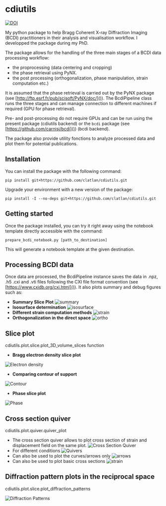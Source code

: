 # cdiutils

[![DOI](https://zenodo.org/badge/360442527.svg)](https://zenodo.org/badge/latestdoi/360442527)

My python package to help Bragg Coherent X-ray Diffraction Imaging (BCDI) practitioners in their analysis and visualisation workflow. I developped the package during my PhD.

The package allows for the handling of the three main stages of a BCDI data processing workflow:

* the proprocessing (data centering and cropping)
* the phase retrieval using PyNX.
* the post processing (orthogonalization, phase manipulation, strain computation etc.)

It is assumed that the phase retrieval is carried out by the PyNX package (see [http://ftp.esrf.fr/pub/scisoft/PyNX/doc/]()). The BcdiPipeline class runs the three stages and can manage connection to different machines if required (GPU  for phase retrieval).

Pre- and post-processing do not require GPUs and can be run using the present package (cdiutils backend) or the `bcdi` package (see [https://github.com/carnisj/bcdi]()) (bcdi backend).

The package also provide utility fonctions to analyze processed data and plot them for potential publications.

## Installation

You can install the package with the following command:

```
pip install git+https://github.com/clatlan/cdiutils.git
```

Upgrade your environment with a new version of the package:

```
pip install -I --no-deps git+https://github.com/clatlan/cdiutils.git
```

## Getting started
Once the package installed, you can try it right away using the notebook template directly accessible with the command:

```
prepare_bcdi_notebook.py [path_to_destination]
```
This will generate a notebook template at the given destination.

## Processing BCDI data

Once data are processed, the BcdiPipeline instance saves the data in .npz, .h5 .cxi and .vti files following the CXI file format convention (see [https://www.cxidb.org/cxi.html]()). It also plots summary and debug figures such as:

* **Summary Slice Plot**
  ![summary](https://github.com/clatlan/cdiutils/blob/master/images/cdiutils_S311_summary_slice_plot.png)
* **Isosurface determination**
  ![isosurface](https://github.com/clatlan/cdiutils/blob/master/images/cdiutils_S311_amplitude_distribution_plot.png)
* **Different strain computation methods**
  ![strain](https://github.com/clatlan/cdiutils/blob/master/images/cdiutils_S311_different_strain_methods.png)
* **Orthogonalization in the direct space**
  ![ortho](https://github.com/clatlan/cdiutils/blob/master/images/cdiutils_S311_direct_lab_orthogonaliztion_plot.png)

## Slice plot

cdiutils.plot.slice.plot_3D_volume_slices function

* **Bragg electron density slice plot**

![Electron density](https://github.com/clatlan/cdiutils/blob/master/images/electron_density.png)

* **Comparing contour of support**

![Contour](https://github.com/clatlan/cdiutils/blob/master/images/contour.png)

* **Phase slice plot**

![Phase](https://github.com/clatlan/cdiutils/blob/master/images/phase.png)

## Cross section quiver

cdiutils.plot.quiver.quiver_plot

* The cross section quiver allows to plot cross section of strain and displacement field on the same plot.
  ![Cross Section Quiver](https://github.com/clatlan/cdiutils/blob/master/images/cross_section_quiver.png)
* For different conditions
  ![Quivers](https://github.com/clatlan/cdiutils/blob/master/images/multi_cross_sections.png)
* Can also be used to plot the curves/arrows only
  ![arrows](https://github.com/clatlan/cdiutils/blob/master/images/arrows.png)
* Can also be used to plot basic cross sections
  ![strain](https://github.com/clatlan/cdiutils/blob/master/images/strain.png)

## Diffraction pattern plots in the reciprocal space

cdiutils.plot.slice.plot_diffraction_patterns

![Diffraction Patterns](https://github.com/clatlan/cdiutils/blob/master/images/diffraction_patterns.png)
